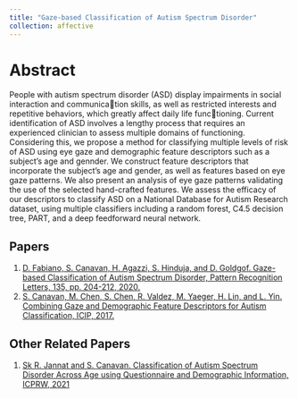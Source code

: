 ```yaml
---
title: "Gaze-based Classification of Autism Spectrum Disorder"
collection: affective
---
```


# Abstract
People with autism spectrum disorder (ASD) display impairments in social interaction and communication skills, as well as restricted interests and repetitive behaviors, which greatly affect daily life functioning. Current identification of ASD involves a lengthy process that requires an experienced clinician to
assess multiple domains of functioning. Considering this, we propose a method for classifying multiple
levels of risk of ASD using eye gaze and demographic feature descriptors such as a subject’s age and gennder. We construct feature descriptors that incorporate the subject’s age and gender, as well as features
based on eye gaze patterns. We also present an analysis of eye gaze patterns validating the use of the
selected hand-crafted features. We assess the efficacy of our descriptors to classify ASD on a National
Database for Autism Research dataset, using multiple classifiers including a random forest, C4.5 decision
tree, PART, and a deep feedforward neural network.

## Papers
1. [D. Fabiano, S. Canavan, H. Agazzi, S. Hinduja, and D. Goldgof. Gaze-based Classification of Autism Spectrum Disorder, Pattern Recognition Letters, 135, pp. 204-212, 2020.](/files/ASD_PatternRecLetters2020.pdf)
2. [S. Canavan, M. Chen, S. Chen, R. Valdez, M. Yaeger, H. Lin, and L. Yin. Combining Gaze and Demographic Feature Descriptors for Autism Classification, ICIP, 2017.](/files/ICIP_2017_Gaze.pdf)

## Other Related Papers
1. [Sk R. Jannat and S. Canavan. Classification of Autism Spectrum Disorder Across Age using Questionnaire and Demographic Information, ICPRW, 2021](/files/ASD_Rec_QuestionsICPRW2020.pdf)